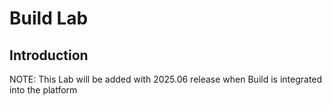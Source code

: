 # Build Lab

## Introduction

NOTE: This Lab will be added with 2025.06 release when Build is integrated into the platform
